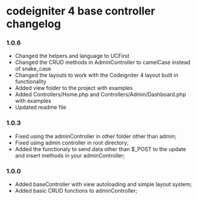 # codeigniter 4 base controller changelog

### 1.0.6
- Changed the helpers and language to UCFirst
- Changed the CRUD methods in AdminController to camelCase instead of snake_case
- Changed the layouts to work with the Codeigniter 4 layout built in functionality
- Added view folder to the project with examples
- Added Controllers/Home.php and Controllers/Admin/Dashboard.php with examples
- Updated readme file

### 1.0.3
- Fixed using the adminController in other folder other than admin;
- Fixed using admin controller in root directory;
- Added the functionaly to send data other than $_POST to the update and insert methods in your adminController;

### 1.0.0

- Added baseController with view autoloading and simple layout system;
- Added basic CRUD functions to adminController;
